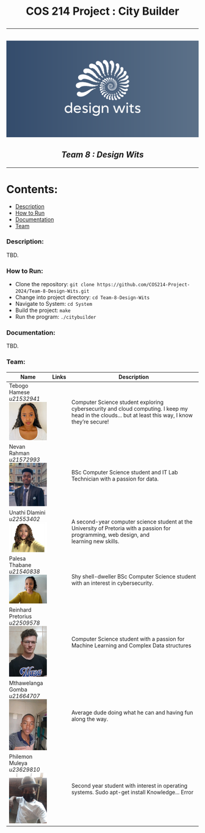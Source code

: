 # <p style="text-align: center;"> COS 214 Project : City Builder </p>
---
<br><img src="./images/logolandscape.png"></br>
##  <p style="text-align: center;"> *Team 8 : Design Wits* </p>
---
# Contents:
- [Description](#description)
- [How to Run](#how-to-run)
- [Documentation](#documentation)
- [Team](#team)

### Description:
TBD.
### How to Run:
- Clone the repository: `git clone https://github.com/COS214-Project-2024/Team-8-Design-Wits.git`
- Change into project directory: `cd Team-8-Design-Wits`
- Navigate to System: `cd System`
- Build the project: `make`
- Run the program: `./citybuilder`

### Documentation:
TBD.

### Team:
| Name | Links | Description |
|----------------|------|-------------|
| Tebogo Hamese<br> *u21532941*<br><img src="./images/tebogo.jpg" width="100"> | <br>[<img src="https://github.com/favicon.ico" width="16" height="16">](https://github.com/tibbyhm) |Computer Science student exploring cybersecurity and cloud computing. I keep my head in the clouds... but at least this way, I know they’re secure!|
| Nevan Rahman<br>*u21572993*<br><img src="./images/nev.JPEG" width="100"> | <br>[<img src="https://github.com/favicon.ico" width="16" height="16">](https://github.com/rsnevan) [<img src="https://raw.githubusercontent.com/FortAwesome/Font-Awesome/6.x/svgs/brands/linkedin.svg" width="16" height="16">](https://linkedin.com/in/nevanrahman) | BSc Computer Science student and IT Lab Technician with a passion for data. |
| Unathi Dlamini<br>*u22553402*<br><img src="./images/unathi.jpg" width="100"> | <br>[<img src="https://github.com/favicon.ico" width="16" height="16">](https://github.com/unathi3) [<img src="https://raw.githubusercontent.com/FortAwesome/Font-Awesome/6.x/svgs/brands/linkedin.svg" width="16" height="16">](https://www.linkedin.com/in/unathi-dlamini-237007224/) |A second-year computer science student at the University of Pretoria with a passion for programming, web design, and learning new skills.|
| Palesa Thabane<br>*u21540838*<br><img src="./images/palesa.jpg" width="100"> | <br>[<img src="https://github.com/favicon.ico" width="16" height="16">](https://github.com/ms-thabane) | Shy shell-dweller BSc Computer Science student with an interest in cybersecurity. |
| Reinhard Pretorius<br>*u22509578*<br><img src="./images/reinhard.jpg" width="100"> | <br>[<img src="https://github.com/favicon.ico" width="16" height="16">](https://github.com/WizardOfGold) |Computer Science student with a passion for Machine Learning and Complex Data structures|
| Mthawelanga Gomba<br>*u21664707*<br><img src="./images/mtha.jpg" width="100"> |<br>[<img src="https://github.com/favicon.ico" width="16" height="16">](https://github.com/AuraBlack123)| Average dude doing what he can and having fun along the way.|
| Philemon Muleya<br>*u23629810*<br><img src="./images/philemon.jpg" width="100"> | <br>[<img src="https://github.com/favicon.ico" width="16" height="16">](https://github.com/UML23) |Second year student with interest in operating systems. Sudo apt-get install Knowledge... Error|
